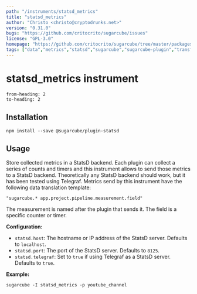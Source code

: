 ```yaml
---
path: "/instruments/statsd_metrics"
title: "statsd_metrics"
author: "Christo <christo@cryptodrunks.net>"
version: "0.31.0"
bugs: "https://github.com/critocrito/sugarcube/issues"
license: "GPL-3.0"
homepage: "https://github.com/critocrito/sugarcube/tree/master/packages/plugin-statsd#readme"
tags: ["data","metrics","statsd","sugarcube","sugarcube-plugin","transformation"]
---
```

# statsd_metrics instrument

```toc
from-heading: 2
to-heading: 2
```

## Installation

```shell
npm install --save @sugarcube/plugin-statsd
```


## Usage

Store collected metrics in a StatsD backend. Each plugin can collect a series of counts and timers and this instrument allows to send those metrics to a StatsD backend. Theoretically any StatsD backend should work, but it has been tested using Telegraf. Metrics send by this instrument have the following data translation template:

```text
"sugarcube.* app.project.pipeline.measurement.field"
```

The measurement is named after the plugin that sends it. The field is a specific counter or timer.

**Configuration:**

-   `statsd.host`: The hostname or IP address of the StatsD server. Defaults to `localhost`.
-   `statsd.port`: The port of the StatsD server. Defaults to `8125`.
-   `statsd.telegraf`: Set to `true` if using Telegraf as a StatsD server. Defaults to `true`.

**Example:**

```shell
sugarcube -I statsd_metrics -p youtube_channel
```
